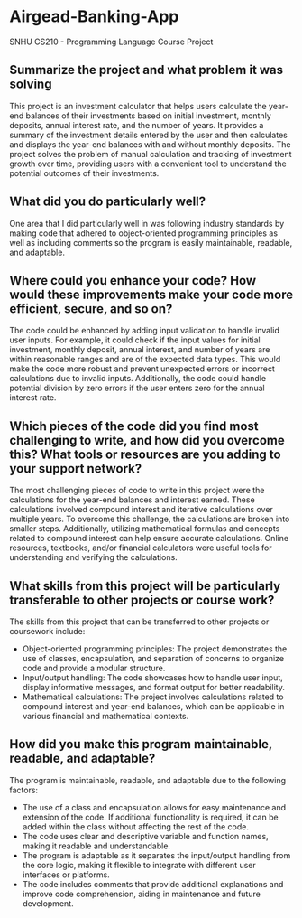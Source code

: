 # Airgead-Banking-App
SNHU CS210 - Programming Language Course Project

## Summarize the project and what problem it was solving

This project is an investment calculator that helps users calculate the year-end balances of their investments based on initial investment, monthly deposits, annual interest rate, and the number of years. It provides a summary of the investment details entered by the user and then calculates and displays the year-end balances with and without monthly deposits. The project solves the problem of manual calculation and tracking of investment growth over time, providing users with a convenient tool to understand the potential outcomes of their investments.

## What did you do particularly well?

One area that I did particularly well in was following industry standards by making code that adhered to object-oriented programming principles as well as including comments so the program is easily maintainable, readable, and adaptable.

## Where could you enhance your code? How would these improvements make your code more efficient, secure, and so on?

The code could be enhanced by adding input validation to handle invalid user inputs. For example, it could check if the input values for initial investment, monthly deposit, annual interest, and number of years are within reasonable ranges and are of the expected data types. This would make the code more robust and prevent unexpected errors or incorrect calculations due to invalid inputs. Additionally, the code could handle potential division by zero errors if the user enters zero for the annual interest rate.

## Which pieces of the code did you find most challenging to write, and how did you overcome this? What tools or resources are you adding to your support network?

The most challenging pieces of code to write in this project were the calculations for the year-end balances and interest earned. These calculations involved compound interest and iterative calculations over multiple years. To overcome this challenge, the calculations are broken into smaller steps. Additionally, utilizing mathematical formulas and concepts related to compound interest can help ensure accurate calculations. Online resources, textbooks, and/or financial calculators were useful tools for understanding and verifying the calculations.

## What skills from this project will be particularly transferable to other projects or course work?

The skills from this project that can be transferred to other projects or coursework include:

- Object-oriented programming principles: The project demonstrates the use of classes, encapsulation, and separation of concerns to organize code and provide a modular structure.
- Input/output handling: The code showcases how to handle user input, display informative messages, and format output for better readability.
- Mathematical calculations: The project involves calculations related to compound interest and year-end balances, which can be applicable in various financial and mathematical contexts.

## How did you make this program maintainable, readable, and adaptable?

The program is maintainable, readable, and adaptable due to the following factors:

- The use of a class and encapsulation allows for easy maintenance and extension of the code. If additional functionality is required, it can be added within the class without affecting the rest of the code.
- The code uses clear and descriptive variable and function names, making it readable and understandable.
- The program is adaptable as it separates the input/output handling from the core logic, making it flexible to integrate with different user interfaces or platforms.
- The code includes comments that provide additional explanations and improve code comprehension, aiding in maintenance and future development.
